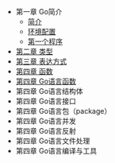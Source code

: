 
- 第一章 Go简介
    - [简介](article/01-introduce.md)
    - [环境配置](article/02-env.md)
    - [第一个程序](article/03-hello.md)
- [第二章 类型](article/04-类型.md)
- [第三章 表达方式](article/05-表达方式.md)
- [第四章 函数](article/05-函数.md)
- [第四章 Go语言函数](#)
- 第四章 Go语言结构体
- 第四章 Go语言接口
- 第四章 Go语言包（package）
- 第四章 Go语言并发
- 第四章 Go语言反射
- 第四章 Go语言文件处理
- 第四章 Go语言编译与工具
 
